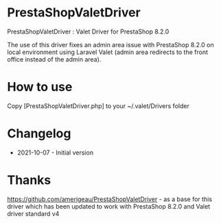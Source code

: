 # PrestaShopValetDriver
PrestaShopValetDriver : Valet Driver for PrestaShop 8.2.0

The use of this driver fixes an admin area issue with PrestaShop 8.2.0 on local environment using Laravel Valet (admin area redirects to the front office instead of the admin area).

# How to use
Copy [PrestaShopValetDriver.php] to your ~/.valet/Drivers folder

# Changelog
- 2021-10-07 - Initial version

# Thanks
https://github.com/amerigeau/PrestaShopValetDriver - as a base for this driver which has been updated to work with PrestaShop 8.2.0 and Valet driver standard v4
